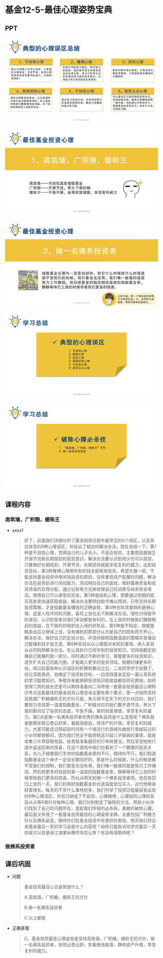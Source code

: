 # 基金12-5-最佳心理姿势宝典

## PPT

![课程ppt](assets/12-5-1.jpeg)

![课程ppt](assets/12-5-2.jpeg)

![课程ppt](assets/12-5-3.jpeg)

![课程ppt](assets/12-5-4.jpeg)

![课程ppt](assets/12-5-5.jpeg)

## 课程内容

### 高筑墙，广积粮，缓称王

- xxxx1

  > 好了，前面我们详细分析了基金投资过程中最常见的6个误区，以及背后体现的6种心理误区，并给出了相应的解决办法，现在总结一下，第1种是不自信心理，觉得自己的儿子太小，不适合投资，主要原因是缺乏开源节流和长期规划的投资意识，解决办法要认识到钱少也可以投资，只要做好长期规划，开源节流，长期坚持就能享受复利的威力，达到投资目标，第2种赌博心理把所有的钱全部用来投资，希望大赚一把，不能坚持基金投资中用闲钱投资的原则，没有重视资产配置的问题，解决办法在投资前进行风险能力，测试明白自己的底线，做好备用资金和投资资金的合理分配，通过记账等方式来梳理自己的消费与结余资金情况，使用自己可以承受的资金。第3种是投机心理，想要通过短期的低买高卖来快速获取收益，解决办法要明白股市难以预测，只有坚持长期投资策略，才是指数基金赚钱的正确姿势，第4种也叫贪婪趋利避祸心理，这是人性共同的问题，喜欢上涨也无下跌解决办法，理性对待股市的波动，认识到张爹对我们来说都是有利的，在上涨的时候我们赚取眼前的收益，在下跌的时候抓住入场的好机会，第5种是不知足，根据策略卖出后又继续上涨，没有赚到的那部分认为是自己的损失而不开心，解决办法，做好自己的定投计划，并坚持按照指数温度的策略买卖赚自己能赚到钱才是王道，第6种盲目从众心理面对未知的事情。掉入盲目从众的陷阱解决办法，先认真执行已经学到的投资知识，坚持指数定投赚自己能赚的那一部分，同时通过不断的学习，掌握更多的投资知识，逐步扩大自己的能力圈，才能踏入更多的投资领域，稳健的赚更多的钱，经过前面各种认识误区的折腾和教训之后，二龙同学终于安静了，经过深思熟虑，他确定了投资新目标，一边坚持基金定投一遍认真系统的学习股票知识，争取将来能够把投资知识和收益都向师兄靠拢，始终觉得二狗的成长还是可以期待准备向二沟传授一套基金投资最佳心理知识考点这套最佳的基金投资心理咨询主要有两个要点，第一点始终坚持高筑墙广积粮缓称王的方针只是。朱元璋平定天下的方针对应的，我们要努力寻找第一温度指数基金，广积粮对应的我们要开源节流，养大下蛋的鹅对应了投资的态度，不急不躁，做的财富增值，享受复利的威力，第2点是做一名佛系投资者优秀的佛系投资是什么意思呢？佛系就是能够坐观云卷云舒笑，看股涨股劲，待资产的升值，享受复利的威力，大家可能还记得前段时间有一个很流行的游戏叫做旅行青蛙玩过的小伙伴都很郁闷，因为我们完全不能控制这只蛙儿子能做的事情，就是收集三叶草获取物品，给青蛙准备最好的行李和便当，然后享受她旅行途中返送回来的惊喜，在这个游戏中我们也看到了一个健康的投资关系。光儿子就像我们手中的指数基金爱的不行，期待的不行，我们知道指数基金这个袜子一定会长期向好的，那是什么时候跌，什么时候涨都不受我们的控制，我们着急也没有用，我们唯一能做的就是努力工作赚钱，然后把更多的钱投到第一温度的指数基金里，静静等待它上涨的时候带给我们更多的惊喜，所以从明天起做一个佛系投资者吧，他总有回归上涨的一天，我们利用好指数基金的长途温度低位买入，近代他带来财富增长。每天的干货什么事特别多，我们列举了投资过程最容易出现的6种心理误区，并且归纳成了不自信，心理赌博，心理投机心理和盲目从众等6类针对每种心理，我们分别制定了破除的方法，帮助小伙伴们找到了自己的问题所在，拿起我们传授的必杀技，勇敢的破除心魔，最后我又传授了一套基金投资最佳的心理姿势宝典，主要包括广积粮方针以及佛系姿态，期待你们在基金投资中有更好的表现，明天我们将迎来基金最后一天的学习会是什么内容呢？始终只能告诉你学完最后一天你就可以在基金江湖里纵横市场怎么样？有没有很期待呢？

### 做佛系投资者

## 课后巩固

- 问题

  > 基金投资最佳心旦姿势是什么？
  >
  > A.高筑墙，广积粮，缓称王的方针
  >
  > B.做一名佛系投资者
  >
  > C.以上都是

- 正确答案

  > C。基金投资最佳心理姿势是坚持高筑墙，广积粮，缓称王的方针，做一名佛系投资者，坐观云卷云舒，笑看股涨股落，静待资产升值，享受复利的威力。